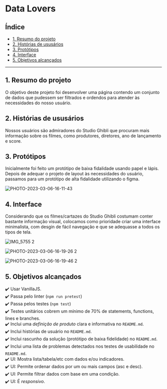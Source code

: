# Data Lovers

## Índice

* [1. Resumo do projeto](#1-resumo-do-projeto)
* [2. Histórias de ususários](#2-historias-de-usuarios)
* [3. Protótipos](#3-prototipos)
* [4. Interface](#4-interface)
* [5. Objetivos alcançados](#5-objetivos-alcancados)

***

## 1. Resumo do projeto

O objetivo deste projeto foi desenvolver uma página contendo um conjunto de dados que pudessem ser filtrados e ordendos para atender às necessidades do nosso usuário.

## 2. Histórias de ususários

Nossos usuários são admiradores do Studio Ghibli que procuram mais informação sobre os filmes, como produtores, diretores, ano de lançamento e score.

## 3. Protótipos

Inicialmente foi feito um protótipo de baixa fidalidade usando papel e lápis. Depois de adequar o projeto de layout às necessidades do usuário, passamos para um protótipo de alta fidalidade utilizando o figma.

![PHOTO-2023-03-06-16-11-43](https://user-images.githubusercontent.com/107154514/223208234-0a9db001-cbe9-4474-a880-37a959e0dc3f.jpg)

## 4. Interface

Considerando que os filmes/cartazes do Studio Ghibli costumam conter bastante informação visual, colocamos como prioridade criar uma interface minimalista, com desgin de fácil navegação e que se adequasse a todos os tipos de tela. 

![IMG_5755 2](https://user-images.githubusercontent.com/107154514/223210908-bee84f59-cc92-475e-8b04-7f0e73fb9ca8.jpg)

![PHOTO-2023-03-06-16-19-26 2](https://user-images.githubusercontent.com/107154514/223211031-38c93252-f96d-40b5-ae3c-659b216cd889.jpg)

![PHOTO-2023-03-06-16-19-46 2](https://user-images.githubusercontent.com/107154514/223211116-7c67c0f5-584e-41ee-98b5-5f77345a6372.jpg)


## 5. Objetivos alcançados

✔️ Usar VanillaJS. <br>
✔️ Passa pelo linter (`npm run pretest`) <br>
✔️ Passa pelos testes (`npm test`) <br>
✔️ Testes unitários cobrem um mínimo de 70% de statements, functions, lines e
  branches. <br>
✔️ Inclui uma _definição de produto_ clara e informativa no `README.md`. <br>
✔️ Inclui histórias de usuário no `README.md`. <br>
✔️ Inclui rascunho da solução (protótipo de baixa fidelidade) no `README.md`. <br>
✔️ Inclui uma lista de problemas detectados nos testes de usabilidade no
  `README.md`. <br>
✔️ UI: Mostra lista/tabela/etc com dados e/ou indicadores. <br>
✔️ UI: Permite ordenar dados por um ou mais campos (asc e desc). <br>
✔️ UI: Permite filtrar dados com base em uma condição. <br>
✔️ UI: É _responsivo_. <br>

